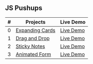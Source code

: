 <h2> JS Pushups </h2>

| #   | Projects                                                                                    | Live Demo                                                                  |
| --- | ------------------------------------------------------------------------------------------- | -------------------------------------------------------------------------- |
| 0   | [Expanding Cards](https://github.com/KristinaChausheva/jsPushUps/tree/main/expanding-cards) | [Live Demo](https://kristinachausheva.github.io/jsPushUps/expanding-cards) |
| 1   | [Drag and Drop](https://github.com/KristinaChausheva/jsPushUps/tree/main/dragAndDrop)       | [Live Demo](https://kristinachausheva.github.io/jsPushUps/dragAndDrop)     |
| 2   | [Sticky Notes](https://github.com/KristinaChausheva/jsPushUps/tree/main/sticky-notes)       | [Live Demo](https://kristinachausheva.github.io/jsPushUps/sticky-notes)    |
| 3   | [Animated Form](https://github.com/KristinaChausheva/jsPushUps/tree/main/animated-form)     | [Live Demo](https://kristinachausheva.github.io/jsPushUps/animated-form)   |
